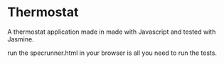 # Thermostat

A thermostat application made in made with Javascript and tested with Jasmine.

run the specrunner.html in your browser is all you need to run the tests.
